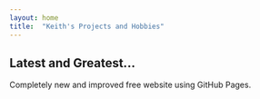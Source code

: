 ```yaml
---
layout: home
title:  "Keith's Projects and Hobbies"
---
```

## Latest and Greatest...
Completely new and improved free website using GitHub Pages.
